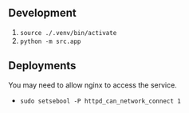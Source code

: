 ## Development
1. `source ./.venv/bin/activate`
2. `python -m src.app`

## Deployments
You may need to allow nginx to access the service.
- `sudo setsebool -P httpd_can_network_connect 1`
